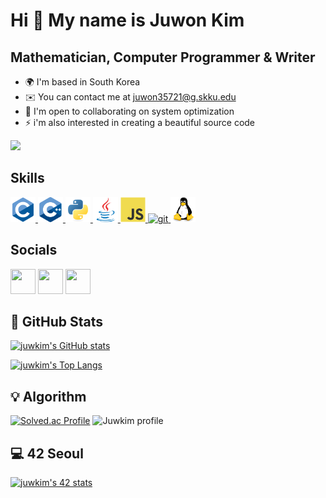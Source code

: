 Hi 👋 My name is Juwon Kim
===========================

Mathematician, Computer Programmer & Writer
-------------

* 🌍  I'm based in South Korea
* ✉️  You can contact me at [juwon35721@g.skku.edu](mailto:juwon35721@g.skku.edu)
* 🤝  I'm open to collaborating on system optimization
* ⚡  i'm also interested in creating a beautiful source code         

<a href="https://www.github.com/juwkim" target="_blank" rel="noreferrer">
  <img src="https://img.shields.io/github/followers/juwkim?logo=github&style=for-the-badge&color=0891b2&labelColor=1c1917" /></a>

## Skills
<p align="left">
<a href="https://www.cprogramming.com/" target="_blank" rel="noreferrer">
<img src="https://raw.githubusercontent.com/devicons/devicon/master/icons/c/c-original.svg" alt="c" width="40" height="40"/> </a>
<a href="https://www.w3schools.com/cpp/" target="_blank" rel="noreferrer">
<img src="https://raw.githubusercontent.com/devicons/devicon/master/icons/cplusplus/cplusplus-original.svg" alt="cplusplus" width="40" height="40"/> </a>
<a href="https://www.python.org" target="_blank" rel="noreferrer">
<img src="https://raw.githubusercontent.com/devicons/devicon/master/icons/python/python-original.svg" alt="python" width="40" height="40"/> </a>
<a href="https://www.java.com" target="_blank" rel="noreferrer">
<img src="https://raw.githubusercontent.com/devicons/devicon/master/icons/java/java-original.svg" alt="java" width="40" height="40"/> </a>
<a href="https://developer.mozilla.org/en-US/docs/Web/JavaScript" target="_blank" rel="noreferrer">
<img src="https://raw.githubusercontent.com/devicons/devicon/master/icons/javascript/javascript-original.svg" alt="javascript" width="40" height="40"/> </a>
<a href="https://git-scm.com/" target="_blank" rel="noreferrer">
<img src="https://www.vectorlogo.zone/logos/git-scm/git-scm-icon.svg" alt="git" width="40" height="40"/> </a>
<a href="https://www.linux.org/" target="_blank" rel="noreferrer">
<img src="https://raw.githubusercontent.com/devicons/devicon/master/icons/linux/linux-original.svg" alt="linux" width="40" height="40"/> </a>
</p>

## Socials
<p align="left">
<a href="https://instagram.com/11juwon11" target="blank" rel="noreferrer"><img src="https://raw.githubusercontent.com/rahuldkjain/github-profile-readme-generator/master/src/images/icons/Social/instagram.svg" width="40" height="40" /></a>
<a href="https://www.github.com/juwkim" target="_blank" rel="noreferrer"><img src="https://raw.githubusercontent.com/danielcranney/readme-generator/main/public/icons/socials/github-dark.svg" width="40" height="40" /></a>
<a href="https://www.linkedin.com/in/주원-김-8234b6251" target="_blank" rel="noreferrer"><img src="https://raw.githubusercontent.com/danielcranney/readme-generator/main/public/icons/socials/linkedin.svg" width="40" height="40" /></a>

## 📗 GitHub Stats
[![juwkim's GitHub stats](https://github-readme-stats.vercel.app/api?username=juwkim&show_icons=true&theme=solarized-light)](https://github.com/juwkim)

[![juwkim's Top Langs](https://github-readme-stats.vercel.app/api/top-langs/?username=juwkim&theme=solarized-light)](https://github.com/juwkim)

## 💡 Algorithm
[![Solved.ac Profile](http://mazassumnida.wtf/api/v2/generate_badge?boj=faang12594)](https://solved.ac/faang12594)
![Juwkim profile](http://mazandi.herokuapp.com/api?handle=faang12594&theme=warm)
## 💻 42 Seoul
[![juwkim's 42 stats](https://badge42.vercel.app/api/v2/clbby9tdf00160fkyz1qixsez/stats?cursusId=21&coalitionId=88)](https://profile.intra.42.fr/users/juwkim)
